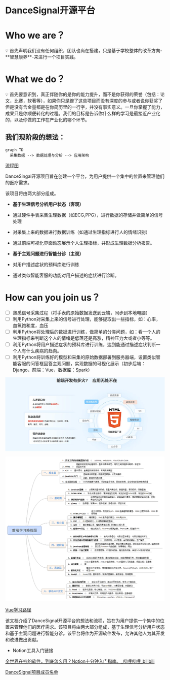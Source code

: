 # DanceSignal开源平台

# Who we are？

<aside>
💡 首先声明我们没有任何组织，团队也尚在搭建，只是基于学校整体的改革方向-**智慧康养**-来进行一个项目实践。

</aside>

# What we do？

<aside>
💡 首先要意识到，真正伴随你的是你的能力提升，而不是你获得的荣誉（包括：论文，比赛，软著等），如果你只是蹭了这些项目而没有深度的参与或者说你获奖了但是没有含金量都是在你简历里的一行字，并没有事实意义。一旦你掌握了能力，成果只是你顺便转化的过程。我们的目标是告诉你什么样的学习是最接近产业化的，以及你做的工作在产业化的哪个环节。

</aside>

## 我们现阶段的想法：

```mermaid
graph TD
  采集数据 --> 数据处理与分析 --> 应用架构
```

[流程图](DanceSignal%E5%BC%80%E6%BA%90%E5%B9%B3%E5%8F%B0%20e9286a2f686b4413a8eec295c9046a8a/%E6%B5%81%E7%A8%8B%E5%9B%BE%203926608ee4c34664a1a33f19de0b275b.md)

DanceSingal开源项目旨在创建一个平台，为用户提供一个集中的位置来管理他们的医疗需求。

该项目将由两大部分组成。

- **基于生理信号分析用户状态（客观）**

- 通过硬件手表采集生理数据（如ECG,PPG），进行数据的存储并做简单的信号处理

- 对采集上来的数据进行数据训练（如通过生理指标进行人的情绪识别）

- 通过前端可视化界面动态展示个人生理指标，并形成生理数据分析报告。
- **基于主观问题进行智能分诊（主观）**

- 对用户描述症状的预料库进行训练

- 通过类似智能客服的功能对用户描述的症状进行诊断。


# How can you join us？

- [ ]  熟悉信号采集过程（将手表的原始数据发送到云端，同步到本地电脑）
- [ ]  利用Python对采集上来的信号进行处理，能够提取出一些指标，如：心率，血氧饱和度，血压
- [ ]  利用Python将处理后的数据进行训练，做简单的分类问题，如：看一个人的生理指标来判断这个人的情绪是低落还是高涨，精神压力大或者小等等。
- [ ]  利用Python将用户描述症状的预料库进行训练，达到能通过描述症状判断一个人有什么疾病的趋向。
- [ ]  利用Python将训练好的模型和采集的原始数据部署到服务器端，设置类似智能客服的问答框回答主观问题，实现数据的可视化展示（初步后端：Django，前端：Vue，数据库：Spark）

![前端行情.png](DanceSignal%E5%BC%80%E6%BA%90%E5%B9%B3%E5%8F%B0%20e9286a2f686b4413a8eec295c9046a8a/%25E5%2589%258D%25E7%25AB%25AF%25E8%25A1%258C%25E6%2583%2585.png)

![前端学习路线.png](DanceSignal%E5%BC%80%E6%BA%90%E5%B9%B3%E5%8F%B0%20e9286a2f686b4413a8eec295c9046a8a/%25E5%2589%258D%25E7%25AB%25AF%25E5%25AD%25A6%25E4%25B9%25A0%25E8%25B7%25AF%25E7%25BA%25BF.png)

[Vue学习路径](DanceSignal%E5%BC%80%E6%BA%90%E5%B9%B3%E5%8F%B0%20e9286a2f686b4413a8eec295c9046a8a/Vue%E5%AD%A6%E4%B9%A0%E8%B7%AF%E5%BE%84%206bf2c469a6a04fc4beed5093722eee27.md)

该文档介绍了DanceSignal开源平台的想法和流程，旨在为用户提供一个集中的位置来管理他们的医疗需求。该项目将由两大部分组成，基于生理信号分析用户状态和基于主观问题进行智能分诊。该平台将作为开源软件发布，允许其他人为其开发和改进做出贡献。

- Notion工具入门链接

[全世界在抄的软件，到底怎么用？Notion十分钟入门指南。_哔哩哔哩_bilibili](https://www.bilibili.com/video/BV1YT4y1Q7xx/?spm_id_from=333.788&vd_source=185a0017cca7a9e35222dbd839b5e55d)

[DanceSignal项目成员名单](DanceSignal%E5%BC%80%E6%BA%90%E5%B9%B3%E5%8F%B0%20e9286a2f686b4413a8eec295c9046a8a/DanceSignal%E9%A1%B9%E7%9B%AE%E6%88%90%E5%91%98%E5%90%8D%E5%8D%95%20dcbe199f9c624cbd835c9763239c0ab0.md)